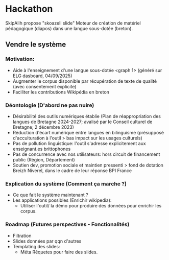 # Hackathon
SkipAIlh propose "skoazell slide"
Moteur de création de matériel pédagogique (diapos) dans une langue sous-dotée (breton).


## Vendre le système

### Motivation:

- Aide à l'enseignement d'une langue sous-dotée <graph 1> (généré sur ELG dasboard, 04/09/2025)
- Augmenter le corpus disponible par récupération de texte de qualité (avec consentement explicite)
- Faciliter les contributions Wikipédia en breton

### Déontologie (D'abord ne pas nuire)
- Désirabilité des outils numériques établie (Plan de réappropriation des langues de Bretagne 2024-2027; avalisé par le Conseil culturel de Bretagne; 2 décembre 2023)
- Réduction d'écart numérique entre langues en bilinguisme (présupposé d'acculturation à l'outil > bas impact sur les usages culturels)
- Pas de pollution linguistique: l'outil s'adresse explicitement aux enseignant.es brittophones
- Pas de concurrence avec nos utilisateurs: hors circuit de financement public (Région, Département)
- Soutien dev, promotion sociale et maintien pressenti > fond de dotation Breizh Niverel, dans le cadre de leur réponse BPI France
  
### Explication du système (Comment ça marche ?)

- Ce que fait le système maintenant ?
- Les applications possibles (Enrichir wikipedia):
    - Utiliser l'outil/ la démo pour produire des données pour enrichir les corpus.

### Roadmap (Futures perspectives - Fonctionalités)

- Filtration
- Slides données par qqn d'autres
- Templating des slides:
    - Méta Rêquetes pour faire des slides.
